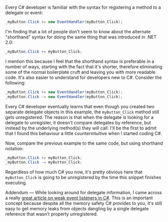 Every C# developer is familiar with the syntax for registering a method to a delegate or event:

``` csharp
_myButton.Click += new EventHandler(myButton_Click);
```

I'm finding that a lot of people don't seem to know about the alternate "shorthand" syntax for doing the same thing that was introduced in .NET 2.0:

``` csharp
_myButton.Click += myButton_Click;
```

I mention this because I feel that the shorthand syntax is preferable in a number of ways, starting with the fact that it's shorter, therefore eliminating some of the normal boilerplate cruft and leaving you with more readable code. It's also easier to understand for developers new to C#. Consider the following:

``` csharp
_myButton.Click += new EventHandler(myButton_Click);
_myButton.Click -= new EventHandler(myButton_Click);
```

Every C# developer eventually learns that even though you created two separate delegate objects in this example, the `myButton_Click` method still gets unregistered. The reason is that when the delegate is looking for a delegate to unregister, it doesn't compare delegates by reference, but instead by the underlying method(s) they will call. I'll be the first to admit that I found this behaviour a little counterintuitive when I started coding C#.

Now, compare the previous example to the same code, but using shorthand notation:

``` csharp
_myButton.Click += myButton_Click;
_myButton.Click -= myButton_Click;
```

Regardless of how much C# you now, it's pretty obvious here that `myButton_Click` is going to be unregistered by the time this snippet finishes executing.

<span class="addendum">Addendum &mdash;</span> While looking around for delegate information, I came across a really [great article on weak event listeners in C#](http://www.codeproject.com/KB/cs/WeakEvents.aspx). This is an important concept because despite all the memory safety C# provides to you, it's still easy to get memory leaks from objects dangling by a single delegate reference that wasn't property unregistered.
